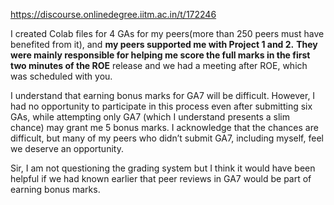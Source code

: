 https://discourse.onlinedegree.iitm.ac.in/t/172246

I created Colab files for 4 GAs for my peers(more than 250 peers must have benefited from it), and <strong>my peers supported me with Project 1 and 2.</strong> <strong>They were mainly responsible for helping me score the full marks in the first two minutes of the ROE</strong> release and we had a meeting after ROE, which was scheduled with you.</p>
<p>I understand that earning bonus marks for GA7 will be difficult. However, I had no opportunity to participate in this process even after submitting six GAs, while attempting only GA7 (which I understand presents a slim chance) may grant me 5 bonus marks. I acknowledge that the chances are difficult, but many of my peers who didn’t submit GA7, including myself, feel we deserve an opportunity.</p>
<p>Sir, I am not questioning the grading system but I think it would have been helpful if we had known earlier that peer reviews in GA7 would be part of earning bonus marks.